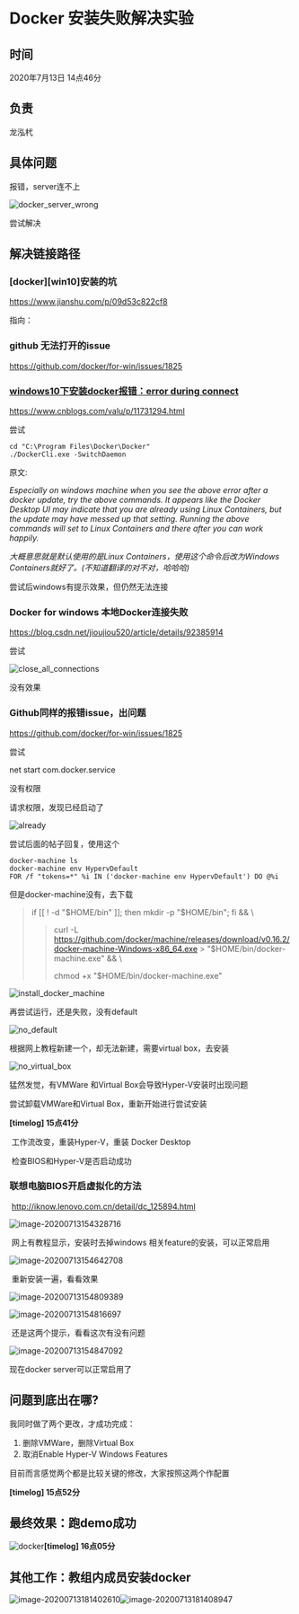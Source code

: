 # Docker 安装失败解决实验

## 时间

2020年7月13日 14点46分 

## 负责

龙泓杙

## 具体问题

报错，server连不上

![docker_server_wrong](Docker%20%E5%AE%89%E8%A3%85%E5%A4%B1%E8%B4%A5%E8%A7%A3%E5%86%B3%E5%AE%9E%E9%AA%8C.assets/docker_server_wrong.png)

尝试解决

## 解决链接路径

### [docker][win10]安装的坑

https://www.jianshu.com/p/09d53c822cf8

指向：

### github 无法打开的issue

https://github.com/docker/for-win/issues/1825

### [windows10下安装docker报错：error during connect](https://www.cnblogs.com/valu/p/11731294.html)

https://www.cnblogs.com/valu/p/11731294.html

尝试

```
cd "C:\Program Files\Docker\Docker"
./DockerCli.exe -SwitchDaemon
```

原文:

*Especially on windows machine when you see the above error after a docker update, try the above commands. It appears like the Docker Desktop UI may indicate that you are already using Linux Containers, but the update may have messed up that setting. Running the above commands will set to Linux Containers and there after you can work happily.*

*大概意思就是默认使用的是Linux Containers，使用这个命令后改为Windows Containers就好了。(不知道翻译的对不对，哈哈哈)*

尝试后windows有提示效果，但仍然无法连接

### Docker for windows 本地Docker连接失败

https://blog.csdn.net/jioujiou520/article/details/92385914

尝试

![close_all_connections](Docker%20%E5%AE%89%E8%A3%85%E5%A4%B1%E8%B4%A5%E8%A7%A3%E5%86%B3%E5%AE%9E%E9%AA%8C.assets/close_all_connections.png)

没有效果



### Github同样的报错issue，出问题

https://github.com/docker/for-win/issues/1825

尝试

net start com.docker.service

没有权限

请求权限，发现已经启动了

![already](Docker%20%E5%AE%89%E8%A3%85%E5%A4%B1%E8%B4%A5%E8%A7%A3%E5%86%B3%E5%AE%9E%E9%AA%8C.assets/already.png)

尝试后面的帖子回复，使用这个

```
docker-machine ls
docker-machine env HypervDefault
FOR /f "tokens=*" %i IN ('docker-machine env HypervDefault') DO @%i
```

但是docker-machine没有，去下载

> if [[ ! -d "$HOME/bin" ]]; then mkdir -p "$HOME/bin"; fi && \
>
> > curl -L https://github.com/docker/machine/releases/download/v0.16.2/docker-machine-Windows-x86_64.exe > "$HOME/bin/docker-machine.exe" && \
> >
> > chmod +x "$HOME/bin/docker-machine.exe"

![install_docker_machine](Docker%20%E5%AE%89%E8%A3%85%E5%A4%B1%E8%B4%A5%E8%A7%A3%E5%86%B3%E5%AE%9E%E9%AA%8C.assets/install_docker_machine.png)

再尝试运行，还是失败，没有default

![no_default](Docker%20%E5%AE%89%E8%A3%85%E5%A4%B1%E8%B4%A5%E8%A7%A3%E5%86%B3%E5%AE%9E%E9%AA%8C.assets/no_default.png)

根据网上教程新建一个，却无法新建，需要virtual box，去安装

![no_virtual_box](Docker%20%E5%AE%89%E8%A3%85%E5%A4%B1%E8%B4%A5%E8%A7%A3%E5%86%B3%E5%AE%9E%E9%AA%8C.assets/no_virtual_box.png)

猛然发觉，有VMWare 和Virtual Box会导致Hyper-V安装时出现问题

尝试卸载VMWare和Virtual Box，重新开始进行尝试安装

**[timelog] 15点41分**

​		工作流改变，重装Hyper-V，重装 Docker Desktop

​		检查BIOS和Hyper-V是否启动成功

### 		**联想电脑BIOS开启虚拟化的方法**

​			http://iknow.lenovo.com.cn/detail/dc_125894.html

![image-20200713154328716](Docker%20%E5%AE%89%E8%A3%85%E5%A4%B1%E8%B4%A5%E8%A7%A3%E5%86%B3%E5%AE%9E%E9%AA%8C.assets/image-20200713154328716.png)

​		网上有教程显示，安装时去掉windows 相关feature的安装，可以正常启用

![image-20200713154642708](Docker%20%E5%AE%89%E8%A3%85%E5%A4%B1%E8%B4%A5%E8%A7%A3%E5%86%B3%E5%AE%9E%E9%AA%8C.assets/image-20200713154642708.png)

​		重新安装一遍，看看效果

![image-20200713154809389](Docker%20%E5%AE%89%E8%A3%85%E5%A4%B1%E8%B4%A5%E8%A7%A3%E5%86%B3%E5%AE%9E%E9%AA%8C.assets/image-20200713154809389.png)

![image-20200713154816697](Docker%20%E5%AE%89%E8%A3%85%E5%A4%B1%E8%B4%A5%E8%A7%A3%E5%86%B3%E5%AE%9E%E9%AA%8C.assets/image-20200713154816697.png)

​		还是这两个提示，看看这次有没有问题

![image-20200713154847092](Docker%20%E5%AE%89%E8%A3%85%E5%A4%B1%E8%B4%A5%E8%A7%A3%E5%86%B3%E5%AE%9E%E9%AA%8C.assets/image-20200713154847092.png)

现在docker server可以正常启用了





## 问题到底出在哪?

我同时做了两个更改，才成功完成：

1. 删除VMWare，删除Virtual Box
2. 取消Enable Hyper-V Windows Features

目前而言感觉两个都是比较关键的修改，大家按照这两个作配置

**[timelog] 15点52分**

## 最终效果：跑demo成功



![docker](Docker%20%E5%AE%89%E8%A3%85%E5%A4%B1%E8%B4%A5%E8%A7%A3%E5%86%B3%E5%AE%9E%E9%AA%8C.assets/docker.png)**[timelog] 16点05分**

## 其他工作：教组内成员安装docker

![image-20200713181402610](Docker%20%E5%AE%89%E8%A3%85%E5%A4%B1%E8%B4%A5%E8%A7%A3%E5%86%B3%E5%AE%9E%E9%AA%8C.assets/image-20200713181402610.png)![image-20200713181408947](Docker%20%E5%AE%89%E8%A3%85%E5%A4%B1%E8%B4%A5%E8%A7%A3%E5%86%B3%E5%AE%9E%E9%AA%8C.assets/image-20200713181408947.png)







